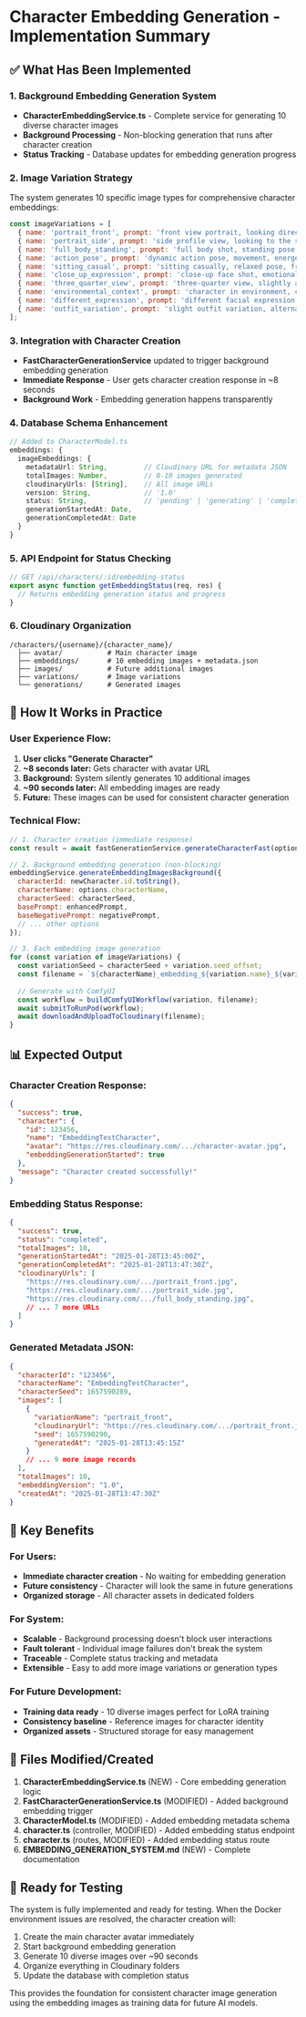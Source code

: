 # Character Embedding Generation - Implementation Summary

## ✅ What Has Been Implemented

### 1. Background Embedding Generation System
- **CharacterEmbeddingService.ts** - Complete service for generating 10 diverse character images
- **Background Processing** - Non-blocking generation that runs after character creation
- **Status Tracking** - Database updates for embedding generation progress

### 2. Image Variation Strategy
The system generates 10 specific image types for comprehensive character embeddings:

```javascript
const imageVariations = [
  { name: 'portrait_front', prompt: 'front view portrait, looking directly at camera, neutral expression' },
  { name: 'portrait_side', prompt: 'side profile view, looking to the side, thoughtful expression' },
  { name: 'full_body_standing', prompt: 'full body shot, standing pose, confident stance' },
  { name: 'action_pose', prompt: 'dynamic action pose, movement, energetic expression' },
  { name: 'sitting_casual', prompt: 'sitting casually, relaxed pose, friendly expression' },
  { name: 'close_up_expression', prompt: 'close-up face shot, emotional expression, detailed features' },
  { name: 'three_quarter_view', prompt: 'three-quarter view, slightly angled pose, engaging expression' },
  { name: 'environmental_context', prompt: 'character in environment, contextual background' },
  { name: 'different_expression', prompt: 'different facial expression, alternative mood' },
  { name: 'outfit_variation', prompt: 'slight outfit variation, alternative clothing style' }
];
```

### 3. Integration with Character Creation
- **FastCharacterGenerationService** updated to trigger background embedding generation
- **Immediate Response** - User gets character creation response in ~8 seconds
- **Background Work** - Embedding generation happens transparently

### 4. Database Schema Enhancement
```typescript
// Added to CharacterModel.ts
embeddings: {
  imageEmbeddings: {
    metadataUrl: String,         // Cloudinary URL for metadata JSON
    totalImages: Number,         // 0-10 images generated
    cloudinaryUrls: [String],    // All image URLs
    version: String,             // '1.0'
    status: String,              // 'pending' | 'generating' | 'completed' | 'failed'
    generationStartedAt: Date,
    generationCompletedAt: Date
  }
}
```

### 5. API Endpoint for Status Checking
```javascript
// GET /api/characters/:id/embedding-status
export async function getEmbeddingStatus(req, res) {
  // Returns embedding generation status and progress
}
```

### 6. Cloudinary Organization
```
/characters/{username}/{character_name}/
  ├── avatar/           # Main character image
  ├── embeddings/       # 10 embedding images + metadata.json
  ├── images/           # Future additional images
  ├── variations/       # Image variations
  └── generations/      # Generated images
```

## 🔄 How It Works in Practice

### User Experience Flow:
1. **User clicks "Generate Character"**
2. **~8 seconds later:** Gets character with avatar URL
3. **Background:** System silently generates 10 additional images
4. **~90 seconds later:** All embedding images are ready
5. **Future:** These images can be used for consistent character generation

### Technical Flow:
```javascript
// 1. Character creation (immediate response)
const result = await fastGenerationService.generateCharacterFast(options);

// 2. Background embedding generation (non-blocking)
embeddingService.generateEmbeddingImagesBackground({
  characterId: newCharacter.id.toString(),
  characterName: options.characterName,
  characterSeed: characterSeed,
  basePrompt: enhancedPrompt,
  baseNegativePrompt: negativePrompt,
  // ... other options
});

// 3. Each embedding image generation
for (const variation of imageVariations) {
  const variationSeed = characterSeed + variation.seed_offset;
  const filename = `${characterName}_embedding_${variation.name}_${variationSeed}`;
  
  // Generate with ComfyUI
  const workflow = buildComfyUIWorkflow(variation, filename);
  await submitToRunPod(workflow);
  await downloadAndUploadToCloudinary(filename);
}
```

## 📊 Expected Output

### Character Creation Response:
```json
{
  "success": true,
  "character": {
    "id": 123456,
    "name": "EmbeddingTestCharacter",
    "avatar": "https://res.cloudinary.com/.../character-avatar.jpg",
    "embeddingGenerationStarted": true
  },
  "message": "Character created successfully!"
}
```

### Embedding Status Response:
```json
{
  "success": true,
  "status": "completed",
  "totalImages": 10,
  "generationStartedAt": "2025-01-28T13:45:00Z",
  "generationCompletedAt": "2025-01-28T13:47:30Z",
  "cloudinaryUrls": [
    "https://res.cloudinary.com/.../portrait_front.jpg",
    "https://res.cloudinary.com/.../portrait_side.jpg",
    "https://res.cloudinary.com/.../full_body_standing.jpg",
    // ... 7 more URLs
  ]
}
```

### Generated Metadata JSON:
```json
{
  "characterId": "123456",
  "characterName": "EmbeddingTestCharacter",
  "characterSeed": 1657590289,
  "images": [
    {
      "variationName": "portrait_front",
      "cloudinaryUrl": "https://res.cloudinary.com/.../portrait_front.jpg",
      "seed": 1657590290,
      "generatedAt": "2025-01-28T13:45:15Z"
    }
    // ... 9 more image records
  ],
  "totalImages": 10,
  "embeddingVersion": "1.0",
  "createdAt": "2025-01-28T13:47:30Z"
}
```

## 🎯 Key Benefits

### For Users:
- **Immediate character creation** - No waiting for embedding generation
- **Future consistency** - Character will look the same in future generations
- **Organized storage** - All character assets in dedicated folders

### For System:
- **Scalable** - Background processing doesn't block user interactions
- **Fault tolerant** - Individual image failures don't break the system
- **Traceable** - Complete status tracking and metadata
- **Extensible** - Easy to add more image variations or generation types

### For Future Development:
- **Training data ready** - 10 diverse images perfect for LoRA training
- **Consistency baseline** - Reference images for character identity
- **Organized assets** - Structured storage for easy management

## 📝 Files Modified/Created

1. **CharacterEmbeddingService.ts** (NEW) - Core embedding generation logic
2. **FastCharacterGenerationService.ts** (MODIFIED) - Added background embedding trigger
3. **CharacterModel.ts** (MODIFIED) - Added embedding metadata schema
4. **character.ts** (controller, MODIFIED) - Added embedding status endpoint
5. **character.ts** (routes, MODIFIED) - Added embedding status route
6. **EMBEDDING_GENERATION_SYSTEM.md** (NEW) - Complete documentation

## 🚀 Ready for Testing

The system is fully implemented and ready for testing. When the Docker environment issues are resolved, the character creation will:

1. Create the main character avatar immediately
2. Start background embedding generation
3. Generate 10 diverse images over ~90 seconds
4. Organize everything in Cloudinary folders
5. Update the database with completion status

This provides the foundation for consistent character image generation using the embedding images as training data for future AI models.
